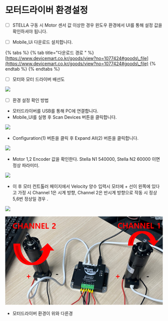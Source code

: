 # 모터드라이버 환경설정

* [ ] STELLA 구동 시 Motor 센서 값 이상한 경우 윈도우 환경에서 UI를 통해 설정 값을 확인하셔야 됩니다.



* [ ] Mobile\_Ui 다운로드  설치합니다. &#x20;

{% tabs %}
{% tab title="다운로드 경로 " %}
[https://www.devicemart.co.kr/goods/view?no=1077424#goods\_file](https://www.devicemart.co.kr/goods/view?no=1077424#goods\_file)
{% endtab %}
{% endtabs %}

* [ ] 모터와 모터 드라이버 배선도&#x20;

![](../.gitbook/assets/100D\_회로.png)

* [ ] 환경 설정 확인 방법&#x20;

<!---->

* 모터드라이버를 USB를 통해 PC에 연결합니다.
* Mobile\_UI를 실행 후 Scan Devices 버튼을 클릭합니다.

![](../.gitbook/assets/md\_1.png)

* Configuration(1) 버튼을 클릭 후 Expand All(2) 버튼을 클릭합니다.

![](../.gitbook/assets/md\_2.png)

* Motor 1,2 Encoder 값을 확인한다. Stella N1 540000, Stella N2 60000 이면 정상 파라미터.

![](../.gitbook/assets/md\_3.png)

* 이 후 모터 컨트톨러 페이지에서 Velocity 양수 입력시 모터에 + 선이 왼쪽에 있다고 가정 시 Channel 1은 시계 방향, Channel 2은 반시계 방향으로 작동 시 정상 5,6번 정상일 경우 .

![](../.gitbook/assets/md\_4.png)

![](../.gitbook/assets/md9.PNG)

* 모터드라이버 환경이 위와 다른경  &#x20;

&#x20;  &#x20;
